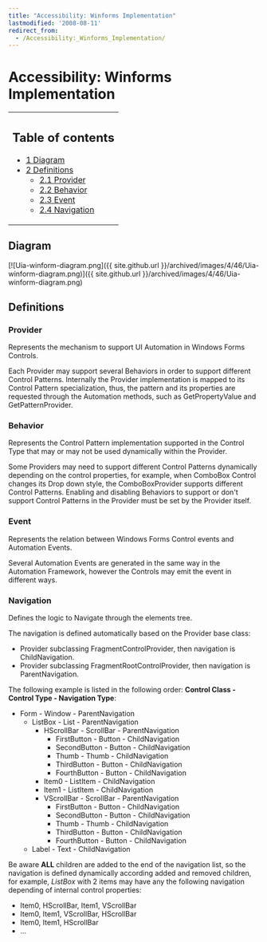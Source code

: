 ```yaml
---
title: "Accessibility: Winforms Implementation"
lastmodified: '2008-08-11'
redirect_from:
  - /Accessibility:_Winforms_Implementation/
---
```


Accessibility: Winforms Implementation
======================================

<table>
<col width="100%" />
<tbody>
<tr class="odd">
<td align="left"><h2>Table of contents</h2>
<ul>
<li><a href="#diagram">1 Diagram</a></li>
<li><a href="#definitions">2 Definitions</a>
<ul>
<li><a href="#provider">2.1 Provider</a></li>
<li><a href="#behavior">2.2 Behavior</a></li>
<li><a href="#event">2.3 Event</a></li>
<li><a href="#navigation">2.4 Navigation</a></li>
</ul></li>
</ul></td>
</tr>
</tbody>
</table>

Diagram
-------

[![Uia-winform-diagram.png]({{ site.github.url }}/archived/images/4/46/Uia-winform-diagram.png)]({{ site.github.url }}/archived/images/4/46/Uia-winform-diagram.png)

Definitions
-----------

### Provider

Represents the mechanism to support UI Automation in Windows Forms Controls.

Each Provider may support several Behaviors in order to support different Control Patterns. Internally the Provider implementation is mapped to its Control Pattern specialization, thus, the pattern and its properties are requested through the Automation methods, such as GetPropertyValue and GetPatternProvider.

### Behavior

Represents the Control Pattern implementation supported in the Control Type that may or may not be used dynamically within the Provider.

Some Providers may need to support different Control Patterns dynamically depending on the control properties, for example, when ComboBox Control changes its Drop down style, the ComboBoxProvider supports different Control Patterns. Enabling and disabling Behaviors to support or don't support Control Patterns in the Provider must be set by the Provider itself.

### Event

Represents the relation between Windows Forms Control events and Automation Events.

Several Automation Events are generated in the same way in the Automation Framework, however the Controls may emit the event in different ways.

### Navigation

Defines the logic to Navigate through the elements tree.

The navigation is defined automatically based on the Provider base class:

-   Provider subclassing FragmentControlProvider, then navigation is ChildNavigation.
-   Provider subclassing FragmentRootControlProvider, then navigation is ParentNavigation.

The following example is listed in the following order: **Control Class - Control Type - Navigation Type**:

-   Form - Window - ParentNavigation
    -   ListBox - List - ParentNavigation
        -   HScrollBar - ScrollBar - ParentNavigation
            -   FirstButton - Button - ChildNavigation
            -   SecondButton - Button - ChildNavigation
            -   Thumb - Thumb - ChildNavigation
            -   ThirdButton - Button - ChildNavigation
            -   FourthButton - Button - ChildNavigation
        -   Item0 - ListItem - ChildNavigation
        -   Item1 - ListItem - ChildNavigation
        -   VScrollBar - ScrollBar - ParentNavigation
            -   FirstButton - Button - ChildNavigation
            -   SecondButton - Button - ChildNavigation
            -   Thumb - Thumb - ChildNavigation
            -   ThirdButton - Button - ChildNavigation
            -   FourthButton - Button - ChildNavigation
    -   Label - Text - ChildNavigation

Be aware **ALL** children are added to the end of the navigation list, so the navigation is defined dynamically according added and removed children, for example, *ListBox* with 2 items may have any the following navigation depending of internal control properties:

-   Item0, HScrollBar, Item1, VScrollBar
-   Item0, Item1, VScrollBar, HScrollBar
-   Item0, Item1, HScrollBar
-   ...


